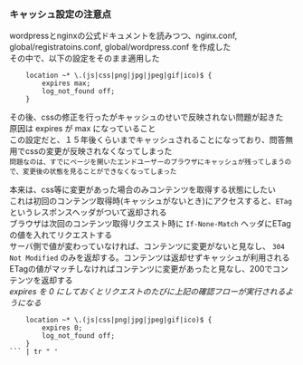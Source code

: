 ### キャッシュ設定の注意点
<!-- {ISSUEタイトル}.md になります -->
<!-- ISSUEラベル名に対応するディレクトリに格納されます -->
<!-- ISSUEタイトルに`###`を足して、descriptionの1行目に自動追記します -->

wordpressとnginxの公式ドキュメントを読みつつ、nginx.conf, global/registratoins.conf, global/wordpress.conf を作成した  
その中で、以下の設定をそのまま適用した  

```
    location ~* \.(js|css|png|jpg|jpeg|gif|ico)$ {
        expires max;
        log_not_found off;
    }
```

その後、cssの修正を行ったがキャッシュのせいで反映されない問題が起きた  
原因は expires が max になっていること  
この設定だと、１５年後くらいまでキャッシュされることになっており、問答無用でcssの変更が反映されなくなってしまった  
`問題なのは、すでにページを開いたエンドユーザーのブラウザにキャッシュが残ってしまうので、変更後の状態を見ることができなくなってしまった`  

本来は、css等に変更があった場合のみコンテンツを取得する状態にしたい  
これは初回のコンテンツ取得時(キャッシュがないとき)にアクセスすると、`ETag`というレスポンスヘッダがついて返却される  
ブラウザは次回のコンテンツ取得リクエスト時に `If-None-Match` ヘッダにETagの値を入れてリクエストする  
サーバ側で値が変わっていなければ、コンテンツに変更がないと見なし、 `304 Not Modified` のみを返却する。コンテンツは返却せずキャッシュが利用される  
ETagの値がマッチしなければコンテンツに変更があったと見なし、200でコンテンツを返却する  
*expires を 0 にしておくとリクエストのたびに上記の確認フローが実行されるようになる*  
```
    location ~* \.(js|css|png|jpg|jpeg|gif|ico)$ {
        expires 0;
        log_not_found off;
    }
``` | tr " ' 
